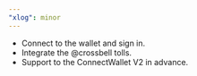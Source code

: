 ```yaml
---
"xlog": minor
---
```


- Connect to the wallet and sign in.
- Integrate the @crossbell tolls.
- Support to the ConnectWallet V2 in advance.